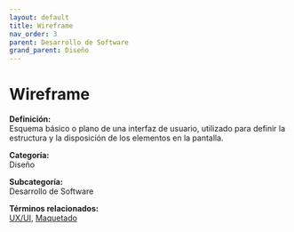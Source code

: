 ```yaml
---
layout: default
title: Wireframe
nav_order: 3
parent: Desarrollo de Software
grand_parent: Diseño
---
```


# Wireframe

**Definición:**  
Esquema básico o plano de una interfaz de usuario, utilizado para definir la estructura y la disposición de los elementos en la pantalla.

**Categoría:**  
Diseño  

**Subcategoría:**  
Desarrollo de Software

**Términos relacionados:**  
[UX/UI](https://maleniski.github.io/diccionario-angl-tec-mx/docs/diseño/desarrollo-de-software/uxui.html), [Maquetado](https://maleniski.github.io/diccionario-angl-tec-mx/docs/diseño/desarrollo-de-software/maquetado.html)
